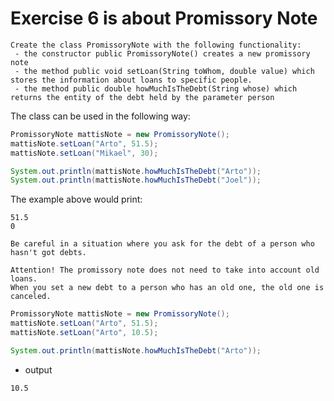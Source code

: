 # Exercise 6 is about Promissory Note
    Create the class PromissoryNote with the following functionality:
     - the constructor public PromissoryNote() creates a new promissory note
     - the method public void setLoan(String toWhom, double value) which stores the information about loans to specific people.
     - the method public double howMuchIsTheDebt(String whose) which returns the entity of the debt held by the parameter person

  The class can be used in the following way:
  
```java
PromissoryNote mattisNote = new PromissoryNote();
mattisNote.setLoan("Arto", 51.5);
mattisNote.setLoan("Mikael", 30);

System.out.println(mattisNote.howMuchIsTheDebt("Arto"));
System.out.println(mattisNote.howMuchIsTheDebt("Joel"));
```        

 The example above would print:
 ```
51.5
0
``` 

    Be careful in a situation where you ask for the debt of a person who hasn't got debts.   

    Attention! The promissory note does not need to take into account old loans. 
    When you set a new debt to a person who has an old one, the old one is canceled.
    
```java
PromissoryNote mattisNote = new PromissoryNote();
mattisNote.setLoan("Arto", 51.5);
mattisNote.setLoan("Arto", 10.5);

System.out.println(mattisNote.howMuchIsTheDebt("Arto"));
```    
  * output     
```       
10.5
```
